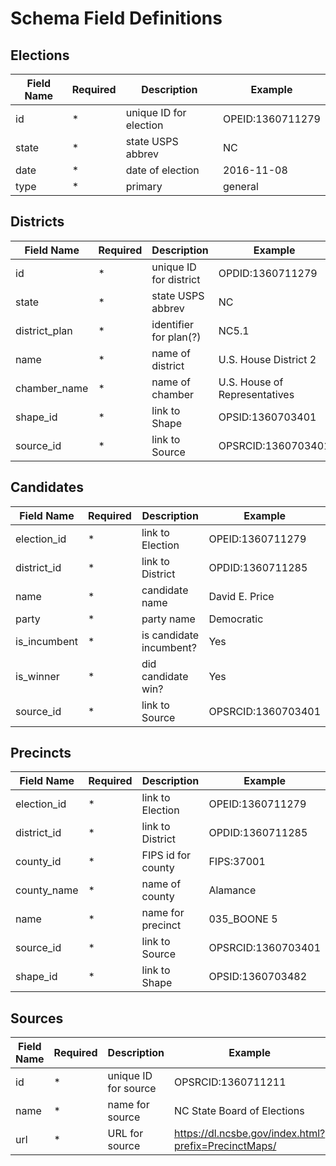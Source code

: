 # Schema Field Definitions

## Elections

Field Name      | Required  | Description               | Example
----------------|-----------|---------------------------|-------------------
id              | *         | unique ID for election    | OPEID:1360711279
state           | *         | state USPS abbrev         | NC
date            | *         | date of election          | 2016-11-08
type            | *         | primary|general           | primary


## Districts

Field Name      | Required  | Description               | Example
----------------|-----------|---------------------------|-------------------
id              | *         | unique ID for district    | OPDID:1360711279
state           | *         | state USPS abbrev         | NC
district_plan   | *         | identifier for plan(?)    | NC5.1
name            | *         | name of district          | U.S. House District 2
chamber_name    | *         | name of chamber           | U.S. House of Representatives
shape_id        | *         | link to Shape             | OPSID:1360703401
source_id       | *         | link to Source            | OPSRCID:1360703401


## Candidates

Field Name          | Required  | Description               | Example
--------------------|-----------|---------------------------|-------------------
election_id         | *         | link to Election          | OPEID:1360711279
district_id         | *         | link to District          | OPDID:1360711285
name                | *         | candidate name            | David E. Price
party               | *         | party name                | Democratic
is_incumbent        | *         | is candidate incumbent?   | Yes
is_winner           | *         | did candidate win?        | Yes
source_id           | *         | link to Source            | OPSRCID:1360703401


## Precincts

Field Name      | Required  | Description               | Example
----------------|-----------|---------------------------|-------------------
election_id     | *         | link to Election          | OPEID:1360711279
district_id     | *         | link to District          | OPDID:1360711285
county_id       | *         | FIPS id for county        | FIPS:37001
county_name     | *         | name of county            | Alamance
name            | *         | name for precinct         | 035_BOONE 5
source_id       | *         | link to Source            | OPSRCID:1360703401
shape_id        | *         | link to Shape             | OPSID:1360703482


## Sources

Field Name      | Required  | Description               | Example
----------------|-----------|---------------------------|-------------------
id              | *         | unique ID for source      | OPSRCID:1360711211
name            | *         | name for source           | NC State Board of Elections
url             | *         | URL for source            | https://dl.ncsbe.gov/index.html?prefix=PrecinctMaps/
